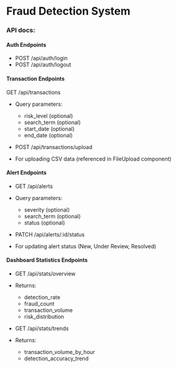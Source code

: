 # Fraud Detection System

### API docs:

#### Auth Endpoints

- POST /api/auth/login
- POST /api/auth/logout

#### Transaction Endpoints

GET /api/transactions

- Query parameters:

  - risk_level (optional)
  - search_term (optional)
  - start_date (optional)
  - end_date (optional)

- POST /api/transactions/upload

- For uploading CSV data (referenced in FileUpload component)

#### Alert Endpoints

- GET /api/alerts

- Query parameters:

  - severity (optional)
  - search_term (optional)
  - status (optional)

- PATCH /api/alerts/:id/status

- For updating alert status (New, Under Review, Resolved)

#### Dashboard Statistics Endpoints

- GET /api/stats/overview

- Returns:

  - detection_rate
  - fraud_count
  - transaction_volume
  - risk_distribution

- GET /api/stats/trends

- Returns:
  - transaction_volume_by_hour
  - detection_accuracy_trend

